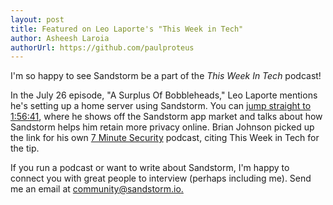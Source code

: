 ```yaml
---
layout: post
title: Featured on Leo Laporte's "This Week in Tech"
author: Asheesh Laroia
authorUrl: https://github.com/paulproteus
---
```


I'm so happy to see Sandstorm be a part of the _This Week In Tech_ podcast!

In the July 26 episode, "A Surplus Of Bobbleheads," Leo Laporte
mentions he's setting up a home server using Sandstorm. You can [jump
straight to 1:56:41](https://youtu.be/cHgh0_JQ7Qg?t=7001), where he
shows off the Sandstorm app market and talks about how Sandstorm helps him
retain more privacy online. Brian Johnson picked up the link for his
own [7 Minute
Security](https://7ms.us/7ms-221-news-and-links-roundup/) podcast,
citing This Week in Tech for the tip.

If you run a podcast or want to write about Sandstorm, I'm happy to
connect you with great people to interview (perhaps including
me). Send me an email at
[community@sandstorm.io.](mailto:community@sandstorm.io)
